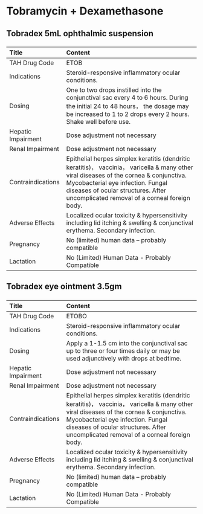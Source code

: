 # Tobramycin + Dexamethasone

## Tobradex 5mL ophthalmic suspension

##### 

| Title              | Content                                                                                                                                                                                                                                                             |
|:-------------------|:--------------------------------------------------------------------------------------------------------------------------------------------------------------------------------------------------------------------------------------------------------------------|
| TAH Drug Code      | ETOB                                                                                                                                                                                                                                                                |
| Indications        | Steroid-responsive inflammatory ocular conditions.                                                                                                                                                                                                                  |
| Dosing             | One to two drops instilled into the conjunctival sac every 4 to 6 hours. During the initial 24 to 48 hours， the dosage may be increased to 1 to 2 drops every 2 hours. Shake well before use.                                                                      |
| Hepatic Impairment | Dose adjustment not necessary                                                                                                                                                                                                                                       |
| Renal Impairment   | Dose adjustment not necessary                                                                                                                                                                                                                                       |
| Contraindications  | Epithelial herpes simplex keratitis (dendritic keratitis)， vaccinia， varicella & many other viral diseases of the cornea & conjunctiva. Mycobacterial eye infection. Fungal diseases of ocular structures. After uncomplicated removal of a corneal foreign body. |
| Adverse Effects    | Localized ocular toxicity & hypersensitivity including lid itching & swelling & conjunctival erythema. Secondary infection.                                                                                                                                         |
| Pregnancy          | No (limited) human data – probably compatible                                                                                                                                                                                                                       |
| Lactation          | No (Limited) Human Data - Probably Compatible                                                                                                                                                                                                                       |

## Tobradex eye ointment 3.5gm

##### 

| Title              | Content                                                                                                                                                                                                                                                             |
|:-------------------|:--------------------------------------------------------------------------------------------------------------------------------------------------------------------------------------------------------------------------------------------------------------------|
| TAH Drug Code      | ETOBO                                                                                                                                                                                                                                                               |
| Indications        | Steroid-responsive inflammatory ocular conditions.                                                                                                                                                                                                                  |
| Dosing             | Apply a 1-1.5 cm into the conjunctival sac up to three or four times daily or may be used adjunctively with drops at bedtime.                                                                                                                                       |
| Hepatic Impairment | Dose adjustment not necessary                                                                                                                                                                                                                                       |
| Renal Impairment   | Dose adjustment not necessary                                                                                                                                                                                                                                       |
| Contraindications  | Epithelial herpes simplex keratitis (dendritic keratitis)， vaccinia， varicella & many other viral diseases of the cornea & conjunctiva. Mycobacterial eye infection. Fungal diseases of ocular structures. After uncomplicated removal of a corneal foreign body. |
| Adverse Effects    | Localized ocular toxicity & hypersensitivity including lid itching & swelling & conjunctival erythema. Secondary infection.                                                                                                                                         |
| Pregnancy          | No (limited) human data – probably compatible                                                                                                                                                                                                                       |
| Lactation          | No (Limited) Human Data - Probably Compatible                                                                                                                                                                                                                       |

